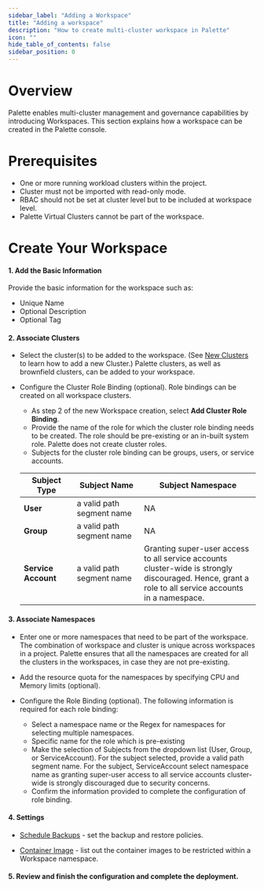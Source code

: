 ```yaml
---
sidebar_label: "Adding a Workspace"
title: "Adding a workspace"
description: "How to create multi-cluster workspace in Palette"
icon: ""
hide_table_of_contents: false
sidebar_position: 0
---
```







# Overview

Palette enables multi-cluster management and governance capabilities by introducing Workspaces. This section explains how a workspace can be created in the Palette console.

# Prerequisites

  * One or more running workload clusters within the project.
  * Cluster must not be imported with read-only mode.
  * RBAC should not be set at cluster level but to be included at workspace level.
  * Palette Virtual Clusters cannot be part of the workspace.

# Create Your Workspace

#### 1. Add the Basic Information
Provide the basic information for the workspace such as:

* Unique Name
* Optional Description
* Optional Tag

#### 2. Associate Clusters

  * Select the cluster(s) to be added to the workspace. (See [New Clusters](/clusters) to learn how to add a new Cluster.) Palette clusters, as well as brownfield clusters, can be added to your workspace.


  * Configure the Cluster Role Binding (optional). Role bindings can be created on all workspace clusters.
    - As step 2 of the new Workspace creation, select **Add Cluster Role Binding**.
    - Provide the name of the role for which the cluster role binding needs to be created. The role should be pre-existing or an in-built system role. Palette does not create cluster roles.  
    - Subjects for the cluster role binding can be groups, users, or service accounts.

    | **Subject Type** | **Subject Name**              | **Subject Namespace**                                                                                                                                |
    | ---------------- | ------------------------- | ------------------------------------------------------------------------------------------------------------------------------------------ |
    | **User**         | a valid path segment name | NA                                                                                                                                         |
    | **Group**            | a valid path segment name | NA                                                                                                                                         |
    | **Service Account**  | a valid path segment name | Granting super-user access to all service accounts <br /> cluster-wide is strongly discouraged. Hence, grant a <br /> role to all service accounts in a namespace. |

  
#### 3. Associate Namespaces
  
* Enter one or more namespaces that need to be part of the workspace. The combination of workspace and cluster is unique across workspaces in a project. Palette ensures that all the namespaces are created for all the clusters in the workspaces, in case they are not pre-existing.


* Add the resource quota for the namespaces by specifying CPU and Memory limits (optional).


* Configure the Role Binding (optional). The following information is required for each role binding:
   * Select a namespace name or the Regex for namespaces for selecting multiple namespaces.
   * Specific name for the role which is pre-existing
   * Make the selection of Subjects from the dropdown list (User, Group, or ServiceAccount). For the subject selected, provide a valid path segment name. For the subject, ServiceAccount select namespace name as granting super-user access to all service accounts cluster-wide is strongly discouraged due to security concerns.
   * Confirm the information provided to complete the configuration of role binding.
  
#### 4. Settings


* [Schedule Backups](/clusters/cluster-management/backup-restore#createaworkspacebackup) - set the backup and restore policies.
    
* [Container Image](/workspace/workload-features#restrictedcontainerimages) - list out the container images to be restricted within a Workspace namespace.

#### 5. Review and finish the configuration and complete the deployment.


